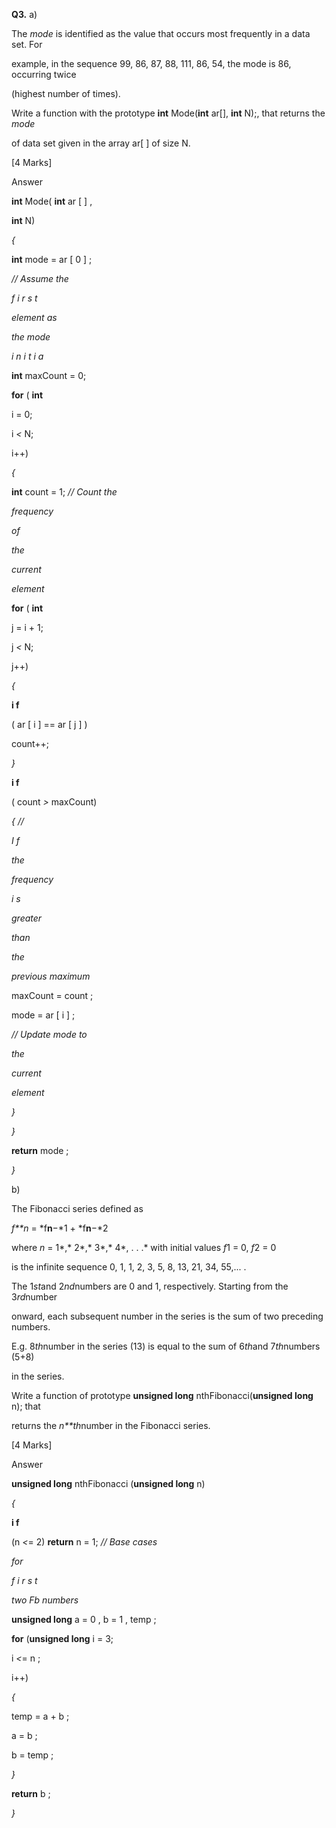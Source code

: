 **Q3.** a)

The *mode* is identified as the value that occurs most frequently in a data set. For

example, in the sequence 99, 86, 87, 88, 111, 86, 54, the mode is 86, occurring twice

(highest number of times).

Write a function with the prototype **int** Mode(**int** ar[], **int** N);, that returns the *mode*

of data set given in the array ar[ ] of size N.

[4 Marks]

Answer

**int** Mode( **int** ar [ ] ,

**int** N)

*{*

**int** mode = ar [ 0 ] ;

*// Assume the*

*f i r s t*

*element as*

*the mode*

*i n i t i a*

**int** maxCount = 0;

**for** ( **int**

i = 0;

i *<* N;

i++)

*{*

**int** count = 1; *// Count the*

*frequency*

*of*

*the*

*current*

*element*

**for** ( **int**

j = i + 1;

j *<* N;

j++)

*{*

**i f**

( ar [ i ] == ar [ j ] )

count++;

*}*

**i f**

( count *>* maxCount)

*{* *//*

*I f*

*the*

*frequency*

*i s*

*greater*

*than*

*the*

*previous maximum*

maxCount = count ;

mode = ar [ i ] ;

*// Update mode to*

*the*

*current*

*element*

*}*

*}*

**return** mode ;

*}*

b)

The Fibonacci series defined as

*f**n* = *f**n**−*1 + *f**n**−*2

where *n* = 1*,* 2*,* 3*,* 4*, . . .* with initial values *f*1 = 0, *f*2 = 0

is the infinite sequence 0, 1, 1, 2, 3, 5, 8, 13, 21, 34, 55,... .

The 1*st*and 2*nd*numbers are 0 and 1, respectively. Starting from the 3*rd*number

onward, each subsequent number in the series is the sum of two preceding numbers.

E.g. 8*th*number in the series (13) is equal to the sum of 6*th*and 7*th*numbers (5+8)

in the series.

Write a function of prototype **unsigned long** nthFibonacci(**unsigned long** n); that

returns the *n**th*number in the Fibonacci series.

[4 Marks]

Answer

**unsigned long** nthFibonacci (**unsigned long** n)

*{*

**i f**

(n *<*= 2) **return** n = 1; *// Base cases*

*for*

*f i r s t*

*two Fb numbers*

**unsigned long** a = 0 , b = 1 , temp ;

**for** (**unsigned long** i = 3;

i *<*= n ;

i++)

*{*

temp = a + b ;

a = b ;

b = temp ;

*}*

**return** b ;

*}*